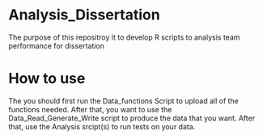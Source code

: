 # Analysis_Dissertation
The purpose of this repositroy it to develop R scripts to analysis team performance for dissertation

# How to use
The you should first run the Data_functions Script to upload all of the functions needed. 
After that, you want to use the Data_Read_Generate_Write script to produce the data that you want. 
After that, use the Analysis srcipt(s) to run tests on your data.
